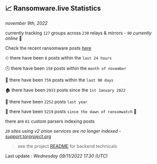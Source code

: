 
## 📈 Ransomware.live Statistics
_november 9th, 2022_

currently tracking `127` groups across `230` relays & mirrors - _`90` currently online_ 📡

Check the recent ransomware posts [here](https://www.ransomware.live/#/recentposts)


⏲ there have been `8` posts within the `last 24 hours`

🕓 there have been `158` posts within the `month of november`

📅 there have been `759` posts within the `last 90 days`

🏚 there have been `2933` posts since the `1st January 2022`

🚀 there have been `2252` posts `last year`

🦕 there have been `5219` posts `since the dawn of ransomwatch` 🐣

there are `61` custom parsers indexing posts

_`20` sites using v2 onion services are no longer indexed - [support.torproject.org](https://support.torproject.org/onionservices/v2-deprecation/)_

> see the project [README](https://github.com/jmousqueton/ransomwatch#readme) for backend technicals



Last update : _Wednesday 09/11/2022 17.30 (UTC)_

